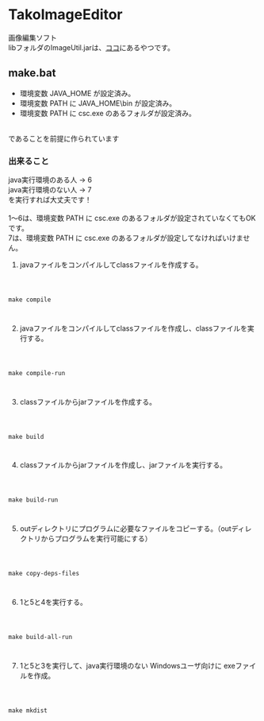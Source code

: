 # TakoImageEditor
画像編集ソフト<br>
libフォルダのImageUtil.jarは、<a href="https://github.com/2T-T2/ImageUtil/tree/main/out">ココ</a>にあるやつです。

## make.bat

 - 環境変数 JAVA_HOME が設定済み。
 - 環境変数 PATH に JAVA_HOME\\bin が設定済み。
 - 環境変数 PATH に csc.exe のあるフォルダが設定済み。
<br>
であることを前提に作られています
<br>

### 出来ること

java実行環境のある人 → 6<br>
java実行環境のない人 → 7<br>
を実行すれば大丈夫です！<br><br>
1～6は、環境変数 PATH に csc.exe のあるフォルダが設定されていなくてもOKです。<br>
7は、環境変数 PATH に csc.exe のあるフォルダが設定してなければいけません。
<br>

1. javaファイルをコンパイルしてclassファイルを作成する。

<code>
  
  make compile
  
</code>

2. javaファイルをコンパイルしてclassファイルを作成し、classファイルを実行する。

<code>
  
  make compile-run
  
</code>

3. classファイルからjarファイルを作成する。

<code>
  
  make build
  
</code>


4. classファイルからjarファイルを作成し、jarファイルを実行する。

<code>
  
  make build-run
  
</code>

5. outディレクトリにプログラムに必要なファイルをコピーする。（outディレクトリからプログラムを実行可能にする）

<code>
  
  make copy-deps-files
  
</code>

6. 1と5と4を実行する。

<code>
  
  make build-all-run
  
</code>

7. 1と5と3を実行して、java実行環境のない Windowsユーザ向けに exeファイルを作成。

<code>
  
  make mkdist
  
</code>






